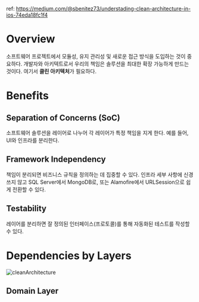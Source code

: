 ref: https://medium.com/@sbenitez73/understading-clean-architecture-in-ios-74eda18fc1f4

# Overview

소프트웨어 프로젝트에서 모듈성, 유지 관리성 및 새로운 접근 방식을 도입하는 것이 중요하다. 개발자와 아키텍트로서 우리의 책임은 솔루션을 최대한 확장 가능하게 만드는 것이다. 여기서 **클린 아키텍처**가 필요하다.
# Benefits
## Separation of Concerns (SoC)

소프트웨어 솔루션을 레이어로 나누어 각 레이어가 특정 책임을 지게 한다. 예를 들어, UI와 인프라를 분리한다.
## Framework Independency

책임이 분리되면 비즈니스 규칙을 정의하는 데 집중할 수 있다. 인프라 세부 사항에 신경 쓰지 않고 SQL Server에서 MongoDB로, 또는 Alamofire에서 URLSession으로 쉽게 전환할 수 있다.
## Testability

레이어를 분리하면 잘 정의된 인터페이스(프로토콜)를 통해 자동화된 테스트를 작성할 수 있다.
# Dependencies by Layers
![cleanArchitecture](https://miro.medium.com/v2/resize:fit:720/format:webp/0*YYcFutagHH6qBj-F)
## Domain Layer
## 
